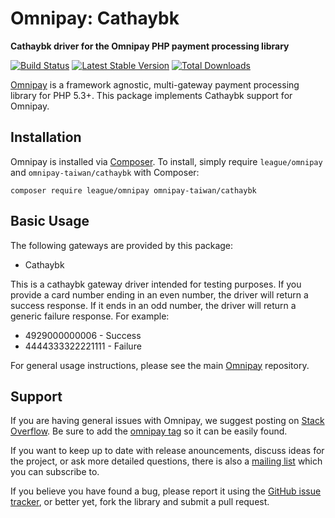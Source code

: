 # Omnipay: Cathaybk

**Cathaybk driver for the Omnipay PHP payment processing library**

[![Build Status](https://travis-ci.org/thephpleague/omnipay-dummy.png?branch=master)](https://travis-ci.org/thephpleague/omnipay-dummy)
[![Latest Stable Version](https://poser.pugx.org/omnipay/dummy/version.png)](https://packagist.org/packages/omnipay/dummy)
[![Total Downloads](https://poser.pugx.org/omnipay/dummy/d/total.png)](https://packagist.org/packages/omnipay/dummy)

[Omnipay](https://github.com/thephpleague/omnipay) is a framework agnostic, multi-gateway payment
processing library for PHP 5.3+. This package implements Cathaybk support for Omnipay.

## Installation

Omnipay is installed via [Composer](http://getcomposer.org/). To install, simply require `league/omnipay` and `omnipay-taiwan/cathaybk` with Composer:

```
composer require league/omnipay omnipay-taiwan/cathaybk
```

## Basic Usage

The following gateways are provided by this package:

-   Cathaybk

This is a cathaybk gateway driver intended for testing purposes. If you provide a card number ending in an even number, the driver will return a success response. If it ends in an odd number, the driver will return a generic failure response. For example:

-   4929000000006 - Success
-   4444333322221111 - Failure

For general usage instructions, please see the main [Omnipay](https://github.com/thephpleague/omnipay)
repository.

## Support

If you are having general issues with Omnipay, we suggest posting on
[Stack Overflow](http://stackoverflow.com/). Be sure to add the
[omnipay tag](http://stackoverflow.com/questions/tagged/omnipay) so it can be easily found.

If you want to keep up to date with release anouncements, discuss ideas for the project,
or ask more detailed questions, there is also a [mailing list](https://groups.google.com/forum/#!forum/omnipay) which
you can subscribe to.

If you believe you have found a bug, please report it using the [GitHub issue tracker](https://github.com/thephpleague/omnipay-dummy/issues),
or better yet, fork the library and submit a pull request.
